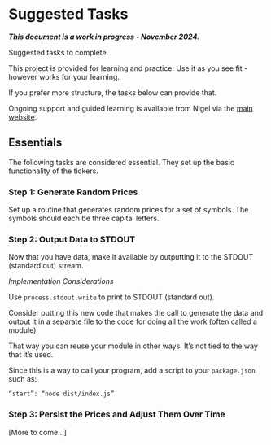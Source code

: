 # Suggested Tasks

***This document is a work in progress - November 2024.***

Suggested tasks to complete.

This project is provided for learning and practice. Use it as you see fit - however works for your learning.

If you prefer more structure, the tasks below can provide that.

Ongoing support and guided learning is available from Nigel via the [main website](https://prescriptionfree.academy/).

## Essentials

The following tasks are considered essential. They set up the basic functionality of the tickers.

### Step 1: Generate Random Prices

Set up a routine that generates random prices for a set of symbols. The symbols should each be three capital letters.

### Step 2: Output Data to STDOUT

Now that you have data, make it available by outputting it to the STDOUT (standard out) stream.

*Implementation Considerations*

Use `process.stdout.write` to print to STDOUT (standard out).

Consider putting this new code that makes the call to generate the data and output it in a separate file to the code for doing all the work (often called a module).

That way you can reuse your module in other ways. It’s not tied to the way that it’s used.

Since this is a way to call your program, add a script to your `package.json` such as:

```
“start”: “node dist/index.js”
```

### Step 3: Persist the Prices and Adjust Them Over Time

[More to come…]

